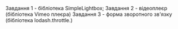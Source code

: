 Завдання 1 - бібліотека SimpleLightbox;
Завдання 2 - відеоплеєр (бібліотека Vimeo плеєра)
Завдання 3 - форма зворотного зв'язку (бібліотека lodash.throttle.)